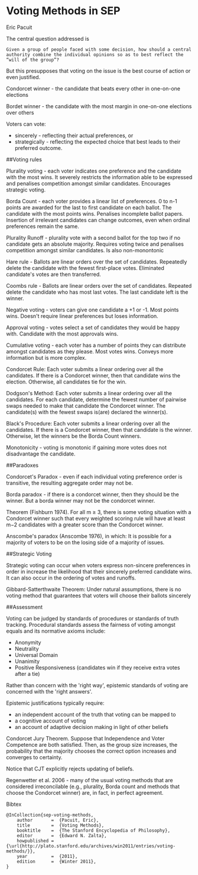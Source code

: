 Voting Methods in SEP
=====================
Eric Pacuit

The central question addressed is 
	
	Given a group of people faced with some decision, how should a central authority combine the individual opinions so as to best reflect the “will of the group”?

But this presupposes that voting on the issue is the best course of action or even justified.

Condorcet winner - the candidate that beats every other in one-on-one elections

Bordet winner - the candidate with the most margin in one-on-one elections over others

Voters can vote: 

- sincerely - reflecting their actual preferences, or
- strategically - reflecting the expected choice that best leads to their preferred outcome.

##Voting rules


Plurality voting - each voter indicates one preference and the candidate with the most wins.  It severely restricts the information able to be expressed and penalises competition amongst similar candidates. Encourages strategic voting.

Borda Count - each voter provides a linear list of preferences. 0 to n-1 points are awarded for the last to first candidate on each ballot. The candidate with the most points wins.  Penalises incomplete ballot papers.  Insertion of irrelevant candidates can change outcomes, even when ordinal preferences remain the same.

Plurality Runoff - plurality vote with a second ballot for the top two if no candidate gets an absolute majority. Requires voting twice and penalises competition amongst similar candidates. Is also non-monontonic

Hare rule - Ballots are linear orders over the set of candidates. Repeatedly delete the candidate with the fewest first-place votes. Eliminated candidate's votes are then transferred. 
 
Coombs rule - Ballots are linear orders over the set of candidates. Repeated delete the candidate who has most last votes. The last candidate left is the winner.

Negative voting - voters can give one candidate a +1 or -1. Most points wins.  Doesn't require linear preferences but loses information.

Approval voting - votes select a set of candidates they would be happy with. Candidate with the most approvals wins.

Cumulative voting - each voter has a number of points they can distribute amongst candidates as they please. Most votes wins.  Conveys more information but is more complex.

Condorcet Rule:
Each voter submits a linear ordering over all the candidates. If there is a Condorcet winner, then that candidate wins the election. Otherwise, all candidates tie for the win. 

Dodgson's Method:
Each voter submits a linear ordering over all the candidates. For each candidate, determine the fewest number of pairwise swaps needed to make that candidate the Condorcet winner. The candidate(s) with the fewest swaps is(are) declared the winner(s). 

Black's Procedure:
Each voter submits a linear ordering over all the candidates. If there is a Condorcet winner, then that candidate is the winner. Otherwise, let the winners be the Borda Count winners.

Monotonicity - voting is monotonic if gaining more votes does not disadvantage the candidate.

##Paradoxes 

Condorcet's Paradox - even if each individual voting preference order is transitive, the resulting aggregate order may not be.

Borda paradox - if there is a condorcet winner, then they should be the winner. But a borda winner may not be the condorcet winner.

Theorem (Fishburn 1974).
For all m ≥ 3, there is some voting situation with a Condorcet winner such that every weighted scoring rule will have at least m−2 candidates with a greater score than the Condorcet winner. 

Anscombe's paradox (Anscombe 1976), in which:
It is possible for a majority of voters to be on the losing side of a majority of issues. 

##Strategic Voting

Strategic voting can occur when voters express non-sincere preferences in order in increase the likelihood that their sincerely preferred candidate wins.  It can also occur in the ordering of votes and runoffs.

Gibbard-Satterthwaite Theorem: Under natural assumptions, there is no voting method that guarantees that voters will choose their ballots sincerely

##Assessment

Voting can be judged by standards of procedures or standards of truth tracking.  Procedural standards assess the fairness of voting amongst equals and its normative axioms include:

- Anonymity
- Neutrality
- Universal Domain
- Unanimity
- Positive Responsiveness (candidates win if they receive extra votes after a tie)

Rather than concern with the 'right way', epistemic standards of voting are concerned with the 'right answers'.

Epistemic justifications typically require:

- an independent account of the truth that voting can be mapped to
- a cognitive account of voting
- an account of adaptive decision making in light of other beliefs

Condorcet Jury Theorem.
Suppose that Independence and Voter Competence are both satisfied. Then, as the group size increases, the probability that the majority chooses the correct option increases and converges to certainty. 

Notice that CJT explicitly rejects updating of beliefs.

Regenwetter et al. 2006 - many of the usual voting methods that are considered irreconcilable (e.g., plurality, Borda count and methods that choose the Condorcet winner) are, in fact, in perfect agreement.


Bibtex

	@InCollection{sep-voting-methods,
		author       =	{Pacuit, Eric},
		title        =	{Voting Methods},
		booktitle    =	{The Stanford Encyclopedia of Philosophy},
		editor       =	{Edward N. Zalta},
		howpublished =	{\url{http://plato.stanford.edu/archives/win2011/entries/voting-methods/}},
		year         =	{2011},
		edition      =	{Winter 2011},
	}